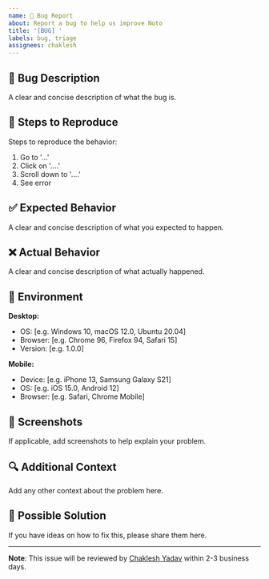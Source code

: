 ```yaml
---
name: 🐛 Bug Report
about: Report a bug to help us improve Noto
title: '[BUG] '
labels: bug, triage
assignees: chaklesh
---
```


## 🐛 Bug Description
A clear and concise description of what the bug is.

## 🔄 Steps to Reproduce
Steps to reproduce the behavior:
1. Go to '...'
2. Click on '....'
3. Scroll down to '....'
4. See error

## ✅ Expected Behavior
A clear and concise description of what you expected to happen.

## ❌ Actual Behavior
A clear and concise description of what actually happened.

## 📱 Environment
**Desktop:**
- OS: [e.g. Windows 10, macOS 12.0, Ubuntu 20.04]
- Browser: [e.g. Chrome 96, Firefox 94, Safari 15]
- Version: [e.g. 1.0.0]

**Mobile:**
- Device: [e.g. iPhone 13, Samsung Galaxy S21]
- OS: [e.g. iOS 15.0, Android 12]
- Browser: [e.g. Safari, Chrome Mobile]

## 📸 Screenshots
If applicable, add screenshots to help explain your problem.

## 🔍 Additional Context
Add any other context about the problem here.

## 🚀 Possible Solution
If you have ideas on how to fix this, please share them here.

---

**Note**: This issue will be reviewed by [Chaklesh Yadav](https://github.com/chaklesh) within 2-3 business days.